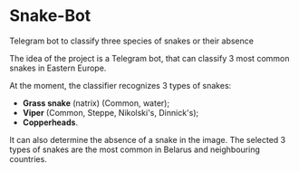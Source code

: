 # Snake-Bot
Telegram bot to classify three species of snakes or their absence

The idea of the project is a Telegram bot, that can classify 3 most common snakes in Eastern Europe.

At the moment, the classifier recognizes 3 types of snakes:
- **Grass snake** (natrix) (Common, water);
- **Viper** (Common, Steppe, Nikolski's, Dinnick's);
- **Copperheads**.

It can also determine the absence of a snake in the image. The selected 3 types of snakes are the most common in Belarus and neighbouring countries.
